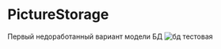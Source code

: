 # PictureStorage
Первый недоработанный вариант модели БД
![бд тестовая](https://user-images.githubusercontent.com/106516611/220309045-b8e39b25-81ac-44a4-bdb9-0ceada1ff1df.png)
